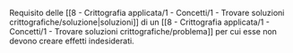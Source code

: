 Requisito delle [[8 - Crittografia applicata/1 - Concetti/1 - Trovare soluzioni crittografiche/soluzione|soluzioni]] di un [[8 - Crittografia applicata/1 - Concetti/1 - Trovare soluzioni crittografiche/problema]] per cui esse non devono creare effetti indesiderati.